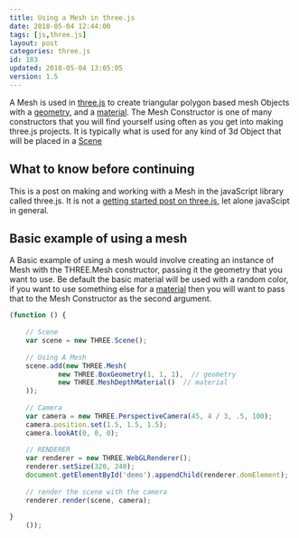 ```yaml
---
title: Using a Mesh in three.js
date: 2018-05-04 12:44:00
tags: [js,three.js]
layout: post
categories: three.js
id: 183
updated: 2018-05-04 13:05:05
version: 1.5
---
```


A Mesh is used in [three.js](https://threejs.org/) to create triangular polygon based mesh Objects with a [geometry](/2018/04/14/threejs-geometry/), and a [material](/2018/04/30/threejs-materials/). The Mesh Constructor is one of many constructors that you will find yourself using often as you get into making three.js projects. It is typically what is used for any kind of 3d Object that will be placed in a [Scene](/2018/05/03/threejs-scene/)

<!-- more -->

## What to know before continuing

This is a post on making and working with a Mesh in the javaScript library called three.js. It is not a [getting started post on three.js](/2018/04/04/threejs-getting-started/), let alone javaScipt in general.

## Basic example of using a mesh

A Basic example of using a mesh would involve creating an instance of Mesh with the THREE.Mesh constructor, passing it the geometry that you want to use. Be default the basic material will be used with a random color, if you want to use something else for a [material](/2018/04/30/threejs-materials/) then you will want to pass that to the Mesh Constructor as the second argument.

```js
(function () {
 
    // Scene
    var scene = new THREE.Scene();
 
    // Using A Mesh
    scene.add(new THREE.Mesh(
            new THREE.BoxGeometry(1, 1, 1),  // geometry
            new THREE.MeshDepthMaterial()  // material
    ));
 
    // Camera
    var camera = new THREE.PerspectiveCamera(45, 4 / 3, .5, 100);
    camera.position.set(1.5, 1.5, 1.5);
    camera.lookAt(0, 0, 0);
 
    // RENDERER
    var renderer = new THREE.WebGLRenderer();
    renderer.setSize(320, 240);
    document.getElementById('demo').appendChild(renderer.domElement);
 
    // render the scene with the camera
    renderer.render(scene, camera);
 
}
    ());
```

